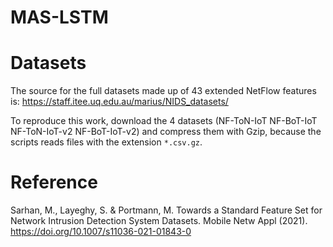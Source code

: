 # MAS-LSTM
 
# Datasets

The source for the full datasets made up of 43 extended NetFlow features is:
https://staff.itee.uq.edu.au/marius/NIDS_datasets/

To reproduce this work, download the 4 datasets (NF-ToN-IoT NF-BoT-IoT NF-ToN-IoT-v2 NF-BoT-IoT-v2) and compress them with Gzip, because the scripts reads files with the extension `*.csv.gz`.

# Reference
Sarhan, M., Layeghy, S. & Portmann, M. Towards a Standard Feature Set for Network Intrusion Detection System Datasets. Mobile Netw Appl (2021). https://doi.org/10.1007/s11036-021-01843-0
